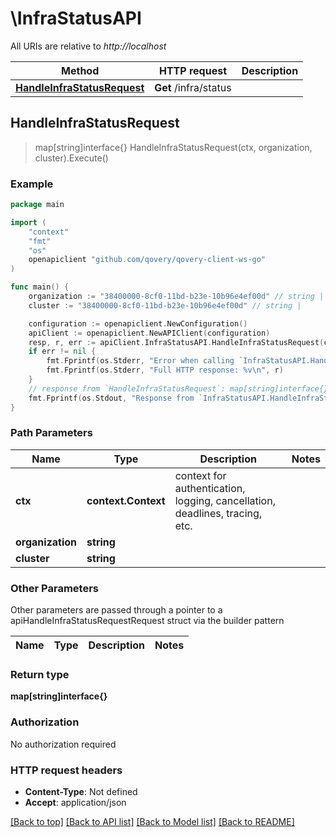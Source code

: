 # \InfraStatusAPI

All URIs are relative to *http://localhost*

Method | HTTP request | Description
------------- | ------------- | -------------
[**HandleInfraStatusRequest**](InfraStatusAPI.md#HandleInfraStatusRequest) | **Get** /infra/status | 



## HandleInfraStatusRequest

> map[string]interface{} HandleInfraStatusRequest(ctx, organization, cluster).Execute()



### Example

```go
package main

import (
    "context"
    "fmt"
    "os"
    openapiclient "github.com/qovery/qovery-client-ws-go"
)

func main() {
    organization := "38400000-8cf0-11bd-b23e-10b96e4ef00d" // string | 
    cluster := "38400000-8cf0-11bd-b23e-10b96e4ef00d" // string | 

    configuration := openapiclient.NewConfiguration()
    apiClient := openapiclient.NewAPIClient(configuration)
    resp, r, err := apiClient.InfraStatusAPI.HandleInfraStatusRequest(context.Background(), organization, cluster).Execute()
    if err != nil {
        fmt.Fprintf(os.Stderr, "Error when calling `InfraStatusAPI.HandleInfraStatusRequest``: %v\n", err)
        fmt.Fprintf(os.Stderr, "Full HTTP response: %v\n", r)
    }
    // response from `HandleInfraStatusRequest`: map[string]interface{}
    fmt.Fprintf(os.Stdout, "Response from `InfraStatusAPI.HandleInfraStatusRequest`: %v\n", resp)
}
```

### Path Parameters


Name | Type | Description  | Notes
------------- | ------------- | ------------- | -------------
**ctx** | **context.Context** | context for authentication, logging, cancellation, deadlines, tracing, etc.
**organization** | **string** |  | 
**cluster** | **string** |  | 

### Other Parameters

Other parameters are passed through a pointer to a apiHandleInfraStatusRequestRequest struct via the builder pattern


Name | Type | Description  | Notes
------------- | ------------- | ------------- | -------------



### Return type

**map[string]interface{}**

### Authorization

No authorization required

### HTTP request headers

- **Content-Type**: Not defined
- **Accept**: application/json

[[Back to top]](#) [[Back to API list]](../README.md#documentation-for-api-endpoints)
[[Back to Model list]](../README.md#documentation-for-models)
[[Back to README]](../README.md)

